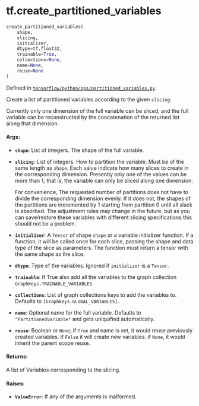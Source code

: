 <div itemscope itemtype="http://developers.google.com/ReferenceObject">
<meta itemprop="name" content="tf.create_partitioned_variables" />
</div>

# tf.create_partitioned_variables

``` python
create_partitioned_variables(
    shape,
    slicing,
    initializer,
    dtype=tf.float32,
    trainable=True,
    collections=None,
    name=None,
    reuse=None
)
```



Defined in [`tensorflow/python/ops/partitioned_variables.py`](https://www.tensorflow.org/code/tensorflow/python/ops/partitioned_variables.py).

Create a list of partitioned variables according to the given `slicing`.

Currently only one dimension of the full variable can be sliced, and the
full variable can be reconstructed by the concatenation of the returned
list along that dimension.

#### Args:

* <b>`shape`</b>: List of integers.  The shape of the full variable.
* <b>`slicing`</b>: List of integers.  How to partition the variable.
    Must be of the same length as `shape`.  Each value
    indicate how many slices to create in the corresponding
    dimension.  Presently only one of the values can be more than 1;
    that is, the variable can only be sliced along one dimension.

    For convenience, The requested number of partitions does not have to
    divide the corresponding dimension evenly.  If it does not, the
    shapes of the partitions are incremented by 1 starting from partition
    0 until all slack is absorbed.  The adjustment rules may change in the
    future, but as you can save/restore these variables with different
    slicing specifications this should not be a problem.
* <b>`initializer`</b>: A `Tensor` of shape `shape` or a variable initializer
    function.  If a function, it will be called once for each slice,
    passing the shape and data type of the slice as parameters.  The
    function must return a tensor with the same shape as the slice.
* <b>`dtype`</b>: Type of the variables. Ignored if `initializer` is a `Tensor`.
* <b>`trainable`</b>: If True also add all the variables to the graph collection
    `GraphKeys.TRAINABLE_VARIABLES`.
* <b>`collections`</b>: List of graph collections keys to add the variables to.
    Defaults to `[GraphKeys.GLOBAL_VARIABLES]`.
* <b>`name`</b>: Optional name for the full variable.  Defaults to
    `"PartitionedVariable"` and gets uniquified automatically.
* <b>`reuse`</b>: Boolean or `None`; if `True` and name is set, it would reuse
    previously created variables. if `False` it will create new variables.
    if `None`, it would inherit the parent scope reuse.


#### Returns:

  A list of Variables corresponding to the slicing.


#### Raises:

* <b>`ValueError`</b>: If any of the arguments is malformed.